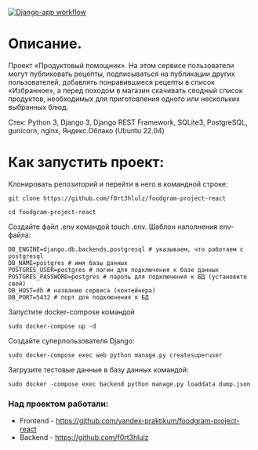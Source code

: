 [![Django-app workflow](https://github.com/f0rt3hlulz/foodgram-project-react/actions/workflows/foodgram_forkflow.yml/badge.svg)](https://github.com/f0rt3hlulz/foodgram-project-react/actions/workflows/foodgram_forkflow.yml)

# Описание.

Проект «Продуктовый помощник». На этом сервисе пользователи могут публиковать рецепты, подписываться на публикации других пользователей, добавлять понравившиеся рецепты в список «Избранное», а перед походом в магазин скачивать сводный список продуктов, необходимых для приготовления одного или нескольких выбранных блюд.

Стек: Python 3, Django 3, Django REST Framework, SQLite3, PostgreSQL, gunicorn, nginx, Яндекс.Облако (Ubuntu 22.04)

# Как запустить проект:

Клонировать репозиторий и перейти в него в командной строке:
```
git clone https://github.com/f0rt3hlulz/foodgram-project-react

```
```
cd foodgram-project-react
```
Создайте файл .env командой touch .env. Шаблон наполнения env-файла:
```
DB_ENGINE=django.db.backends.postgresql # указываем, что работаем с postgresql
DB_NAME=postgres # имя базы данных
POSTGRES_USER=postgres # логин для подключения к базе данных
POSTGRES_PASSWORD=postgres # пароль для подключения к БД (установите свой)
DB_HOST=db # название сервиса (контейнера)
DB_PORT=5432 # порт для подключения к БД
```
Запустите docker-compose командой 
```
sudo docker-compose up -d
```
Создайте суперпользователя Django:
```
sudo docker-compose exec web python manage.py createsuperuser
```
Загрузите тестовые данные в базу данных командой: 
```
sudo docker -compose exec backend python manage.py loaddata dump.json
```
### Над проектом работали: 
- Frontend - https://github.com/yandex-praktikum/foodgram-project-react
- Backend - https://github.com/f0rt3hlulz